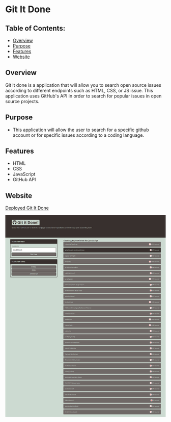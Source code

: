 # Git It Done

## Table of Contents:

- [Overview](#overview)
- [Purpose](#purpose)
- [Features](#features)
- [Website](#website)

## Overview

Git it done is a application that will allow you to search open source issues according to different endpoints such as HTML, CSS, or JS issue. This application uses GitHub's API in order to search for popular issues in open source projects.

## Purpose

- This application will allow the user to search for a specific github account or for specific issues according to a coding language.

## Features

- HTML
- CSS
- JavaScript
- GitHub API

## Website

[Deployed Git It Done](https://ajcuddeback.github.io/git-it-done)

![Git It Done](git-it-done.png)
